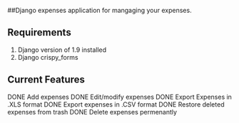 ##Django expenses application for mangaging your expenses.

## Requirements

1. Django version of 1.9 installed
2. Django crispy_forms


## Current Features
DONE Add expenses
DONE Edit/modify expenses
DONE Export Expenses in .XLS format
DONE Export expenses in .CSV format
DONE Restore deleted expenses from trash
DONE Delete expenses permenantly
